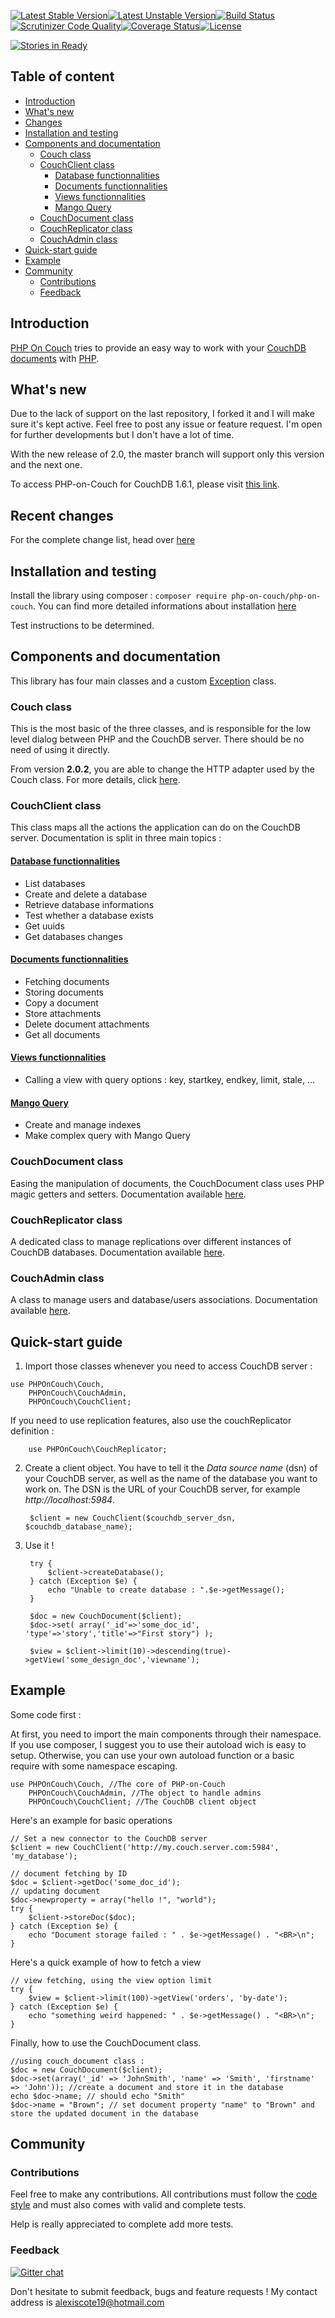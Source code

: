 [![Latest Stable Version](https://poser.pugx.org/php-on-couch/php-on-couch/version)](https://packagist.org/packages/php-on-couch/php-on-couch)[![Latest Unstable Version](https://poser.pugx.org/php-on-couch/php-on-couch/v/unstable)](//packagist.org/packages/php-on-couch/php-on-couch)[![Build Status](https://travis-ci.org/PHP-on-Couch/PHP-on-Couch.svg?branch=master)](https://travis-ci.org/PHP-on-Couch/PHP-on-Couch)[![Scrutinizer Code Quality](https://scrutinizer-ci.com/g/PHP-on-Couch/PHP-on-Couch/badges/quality-score.png?b=master)](https://scrutinizer-ci.com/g/PHP-on-Couch/PHP-on-Couch/?branch=master)[![Coverage Status](https://coveralls.io/repos/github/PHP-on-Couch/PHP-on-Couch/badge.svg?branch=master)](https://coveralls.io/github/PHP-on-Couch/PHP-on-Couch?branch=master)[![License](https://poser.pugx.org/php-on-couch/php-on-couch/license)](https://packagist.org/packages/php-on-couch/php-on-couch)


[![Stories in Ready](https://badge.waffle.io/PHP-on-Couch/PHP-on-Couch.png?label=ready&title=Ready)](https://waffle.io/PHP-on-Couch/PHP-on-Couch)
## Table of content
- [Introduction](#introduction)
- [What's new](#whats-new)
- [Changes](#changes)
- [Installation and testing](#installation-and-testing)
- [Components and documentation](#components-and-documentation)
    + [Couch class](#couch-class)
    + [CouchClient class](#couchclient-class)
        * [Database functionnalities](#database-functionnalities)
        * [Documents functionnalities](#documents-functionnalities)
        * [Views functionnalities](#views-functionnalities)
        * [Mango Query](#mango-query)
    + [CouchDocument class](#couchdocument-class)
    + [CouchReplicator class](#couchreplicator-class)
    + [CouchAdmin class](#couchadmin-class)
- [Quick-start guide](#quick-start-guide)
- [Example](#example)
- [Community](#community)
    + [Contributions](#contributions)
    + [Feedback](#feedback)

## Introduction

[PHP On Couch](http://github.com/PHP-on-Couch/PHP-on-Couch/) tries to provide an easy way to work with your [CouchDB](http://couchdb.apache.org) [documents](http://docs.couchdb.org/) with [PHP](http://php.net). 

## What's new

Due to the lack of support on the last repository, I forked it and I will make sure it's kept active. Feel free to post any issue or feature request. I'm open for further developments but I don't have a lot of time. 

With the new release of 2.0, the master branch will support only this version and the next one.

To access PHP-on-Couch for CouchDB 1.6.1, please visit [this link](https://github.com/PHP-on-Couch/PHP-on-Couch/tree/1.6.1).


## Recent changes

For the complete change list, head over [here](changelist.md)

## Installation and testing

Install the library using composer : `composer require php-on-couch/php-on-couch`.
You can find more detailed informations about installation [here](INSTALL.md)

Test instructions to be determined.

## Components and documentation

This library has four main classes and a custom [Exception](http://php.net/manual/en/language.exceptions.php) class.

### Couch class
This is the most basic of the three classes, and is responsible for the low level dialog between PHP and the CouchDB server. There should be no need of using it directly.

From version **2.0.2**, you are able to change the HTTP adapter used by the Couch class. For more details, click [here](doc/couch.md).


### CouchClient class

This class maps all the actions the application can do on the CouchDB server. Documentation is split in three main topics :

#### [Database functionnalities](doc/couch_client-database.md)

 - List databases
 - Create and delete a database
 - Retrieve database informations
 - Test whether a database exists
 - Get uuids
 - Get databases changes

#### [Documents functionnalities](doc/couch_client-document.md)

- Fetching documents
- Storing documents
- Copy a document
- Store attachments
- Delete document attachments
- Get all documents

#### [Views functionnalities](doc/couch_client-view.md)

- Calling a view with query options : key, startkey, endkey, limit, stale, ...

#### [Mango Query](doc/couch_client_mango.md)

- Create and manage indexes
- Make complex query with Mango Query

### CouchDocument class

Easing the manipulation of documents, the CouchDocument class uses PHP magic getters and setters. Documentation available [here](doc/couch_document.md).

### CouchReplicator class

A dedicated class to manage replications over different instances of CouchDB databases. Documentation available [here](doc/couch_replicator.md).

### CouchAdmin class

A class to manage users and database/users associations. Documentation available [here](doc/couch_admin.md).

## Quick-start guide
  
1. Import those classes whenever you need to access CouchDB server :

```
use PHPOnCouch\Couch, 
    PHPOnCouch\CouchAdmin, 
    PHPOnCouch\CouchClient; 
```

If you need to use replication features, also use the couchReplicator definition :

        use PHPOnCouch\CouchReplicator;

2. Create a client object. You have to tell it the _Data source name_ (dsn) of your CouchDB server, as well as the name of the database you want to work on. The DSN is the URL of your CouchDB server, for example _http://localhost:5984_.
        
        $client = new CouchClient($couchdb_server_dsn, $couchdb_database_name);

3. Use it !
        
        try {
            $client->createDatabase();
        } catch (Exception $e) {
            echo "Unable to create database : ".$e->getMessage();
        }
        
        $doc = new CouchDocument($client);
        $doc->set( array('_id'=>'some_doc_id', 'type'=>'story','title'=>"First story") );
        
        $view = $client->limit(10)->descending(true)->getView('some_design_doc','viewname');


## Example

Some code first :

At first, you need to import the main components through their namespace. If you use composer, I suggest you to use their autoload wich is easy to setup. Otherwise, you can use your own autoload function or a basic require with some namespace escaping.

```
use PHPOnCouch\Couch, //The core of PHP-on-Couch
    PHPOnCouch\CouchAdmin, //The object to handle admins
    PHPOnCouch\CouchClient; //The CouchDB client object

```

Here's an example for basic operations

```
// Set a new connector to the CouchDB server
$client = new CouchClient('http://my.couch.server.com:5984', 'my_database');

// document fetching by ID
$doc = $client->getDoc('some_doc_id');
// updating document
$doc->newproperty = array("hello !", "world");
try {
    $client->storeDoc($doc);
} catch (Exception $e) {
    echo "Document storage failed : " . $e->getMessage() . "<BR>\n";
}
```

Here's a quick example of how to fetch a view

```
// view fetching, using the view option limit
try {
    $view = $client->limit(100)->getView('orders', 'by-date');
} catch (Exception $e) {
    echo "something weird happened: " . $e->getMessage() . "<BR>\n";
}
```

Finally, how to use the CouchDocument class.

```
//using couch_document class :
$doc = new CouchDocument($client);
$doc->set(array('_id' => 'JohnSmith', 'name' => 'Smith', 'firstname' => 'John')); //create a document and store it in the database
echo $doc->name; // should echo "Smith"
$doc->name = "Brown"; // set document property "name" to "Brown" and store the updated document in the database
```



       
## Community

### Contributions

Feel free to make any contributions. All contributions must follow the [code style](codestyle.md) and must also comes with valid and complete tests. 

Help is really appreciated to complete add more tests.

### Feedback

[![Gitter chat](https://badges.gitter.im/gitterHQ/gitter.png)](https://gitter.im/PHP-on-Couch/PHP-on-Couch)

Don't hesitate to submit feedback, bugs and feature requests ! My contact address is [alexiscote19@hotmail.com](mailto:alexiscote19@hotmail.com?subject=Feedback)


